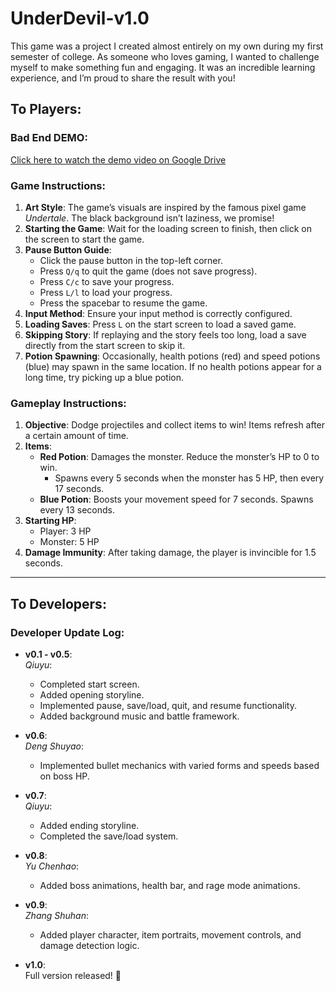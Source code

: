 # UnderDevil-v1.0
This game was a project I created almost entirely on my own during my first semester of college. As someone who loves gaming, I wanted to challenge myself to make something fun and engaging. It was an incredible learning experience, and I’m proud to share the result with you!

## To Players:
### Bad End DEMO:
[Click here to watch the demo video on Google Drive](https://drive.google.com/file/d/1SrpKCjUfRV0JR6SJdSFLWYzenCSnpnmq/view?usp=drive_link)

### Game Instructions:
1. **Art Style**: The game’s visuals are inspired by the famous pixel game *Undertale*. The black background isn’t laziness, we promise!  
2. **Starting the Game**: Wait for the loading screen to finish, then click on the screen to start the game.  
3. **Pause Button Guide**:  
   - Click the pause button in the top-left corner.  
   - Press `Q/q` to quit the game (does not save progress).  
   - Press `C/c` to save your progress.  
   - Press `L/l` to load your progress.  
   - Press the spacebar to resume the game.  
4. **Input Method**: Ensure your input method is correctly configured.  
5. **Loading Saves**: Press `L` on the start screen to load a saved game.  
6. **Skipping Story**: If replaying and the story feels too long, load a save directly from the start screen to skip it.  
7. **Potion Spawning**: Occasionally, health potions (red) and speed potions (blue) may spawn in the same location. If no health potions appear for a long time, try picking up a blue potion.

### Gameplay Instructions:
1. **Objective**: Dodge projectiles and collect items to win! Items refresh after a certain amount of time.  
2. **Items**:  
   - **Red Potion**: Damages the monster. Reduce the monster’s HP to 0 to win.  
     - Spawns every 5 seconds when the monster has 5 HP, then every 17 seconds.  
   - **Blue Potion**: Boosts your movement speed for 7 seconds. Spawns every 13 seconds.  
3. **Starting HP**:  
   - Player: 3 HP  
   - Monster: 5 HP  
4. **Damage Immunity**: After taking damage, the player is invincible for 1.5 seconds.

---

## To Developers:

### Developer Update Log:

- **v0.1 - v0.5**:  
  *Qiuyu*:  
  - Completed start screen.  
  - Added opening storyline.  
  - Implemented pause, save/load, quit, and resume functionality.  
  - Added background music and battle framework.  

- **v0.6**:  
  *Deng Shuyao*:  
  - Implemented bullet mechanics with varied forms and speeds based on boss HP.  

- **v0.7**:  
  *Qiuyu*:  
  - Added ending storyline.  
  - Completed the save/load system.  

- **v0.8**:  
  *Yu Chenhao*:  
  - Added boss animations, health bar, and rage mode animations.  

- **v0.9**:  
  *Zhang Shuhan*:  
  - Added player character, item portraits, movement controls, and damage detection logic.  

- **v1.0**:  
  Full version released! 🎉

